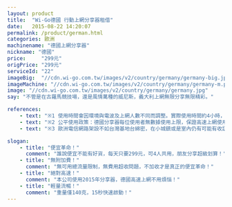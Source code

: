 ```yaml
---
layout: product
title:  "Wi-Go德國 行動上網分享器租借"
date:   2015-08-22 14:20:07
permalink: /product/german.html
categories: 歐洲
machinename: "德國上網分享器"
nickname: "德國"
price:     "299元"
origPrice: "299元"
serviceId: "22"
imageBig:  "//cdn.wi-go.com.tw/images/v2/country/germany/germany-big.jpg"
imageMachine: "//cdn.wi-go.com.tw/images/v2/country/germany/germany-m.png"
image: "//cdn.wi-go.com.tw/images/v2/country/germany/germany.jpg"
say: "不管是在古羅馬競技場，還是風情萬種的威尼斯，義大利上網無限分享無限精彩。"

references:
    - text: "※1 使用時間會因環境與電波及上網人數不同而調整。實際使用時間約4小時，建議搭配行動電源使用。"
    - text: "※2 公平使用政策：德國分享器每位使用者無數據使用上限，保證高速上網使用量為400MB/日，若您超過此使用量，則有可能遭到限速56kbps，本公司對此情形無法退費。"
    - text: "※3 歐洲電信網路架設不如台灣基地台綿密，在小城鎮或是室內仍有可能有收訊死角，訊號強弱仍看當地現場狀況為主。"

slogan:
    - title: "便宜革命！"
      comment: "誰說便宜不能有好貨，每天只要299元，可4人共用，朋友分享超級划算！"
    - title: "無附加費！"
      comment: "無可用總流量限制，無費用超收問題，不加收才是真正的便宜革命！"
    - title: "絕對高速！"
      comment: "本公司使用2015年分享器，德國高速上網不用煩惱！"
    - title: "輕量流暢！"
      comment: "重量僅140克，15秒快速啟動！"
---
```

